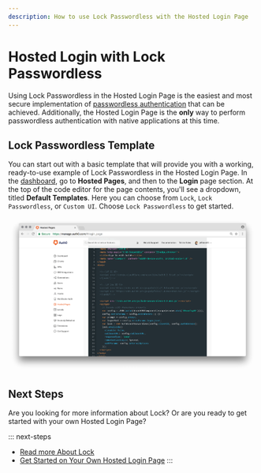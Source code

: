 ```yaml
---
description: How to use Lock Passwordless with the Hosted Login Page
---
```

# Hosted Login with Lock Passwordless

Using Lock Passwordless in the Hosted Login Page is the easiest and most secure implementation of [passwordless authentication](/connections/passwordless) that can be achieved. Additionally, the Hosted Login Page is the **only** way to perform passwordless authentication with native applications at this time.

## Lock Passwordless Template

You can start out with a basic template that will provide you with a working, ready-to-use example of Lock Passwordless in the Hosted Login Page. In the [dashboard](${manage_url}), go to **Hosted Pages**, and then to the **Login** page section. At the top of the code editor for the page contents, you'll see a dropdown, titled **Default Templates**. Here you can choose from `Lock`, `Lock Passwordless`, or `Custom UI`. Choose `Lock Passwordless` to get started.

![Hosted Login Page](/media/articles/hosted-pages/hlp-lock-passwordless.png)

## Next Steps

Are you looking for more information about Lock? Or are you ready to get started with your own Hosted Login Page?

::: next-steps
* [Read more About Lock](/libraries/lock/v10)
* [Get Started on Your Own Hosted Login Page](${manage_url}/#/login_page)
:::
